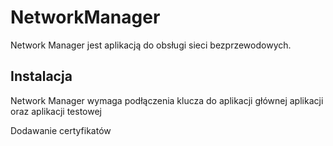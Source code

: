# NetworkManager
Network Manager jest aplikacją do obsługi sieci bezprzewodowych.

## Instalacja
Network Manager wymaga podłączenia klucza do aplikacji głównej aplikacji oraz aplikacji testowej

Dodawanie certyfikatów
